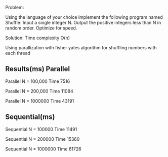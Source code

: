 Problem:

Using the language of your choice implement the following program named Shuffle:
Input a single integer N. Output the positive integers less than N in random order.
Optimize for speed.

Solution: 
Time complexity O(n)

Using parallization with fisher yates algorithm for shuffling numbers with each thread

Results(ms)
Parallel
------------
Parallel N = 100,000
Time 7516

Parallel N = 200,000
Time 11084

Parallel N = 1000000
Time 43191

Sequential(ms)
----------------
Sequential N = 100000
Time 11491

Sequential N = 200000
Time 15360

Sequential N = 1000000
Time 61726
